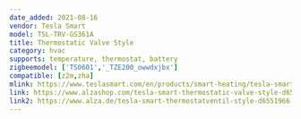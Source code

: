 ```yaml
---
date_added: 2021-08-16
vendor: Tesla Smart
model: TSL-TRV-GS361A
title: Thermostatic Valve Style
category: hvac
supports: temperature, thermostat, battery
zigbeemodel: ['TS0601','_TZE200_owwdxjbx']
compatible: [z2m,zha]
mlink: https://www.teslasmart.com/en/products/smart-heating/tesla-smart-thermostatic-valve-style/
link: https://www.alzashop.com/tesla-smart-thermostatic-valve-style-d6551966.htm
link2: https://www.alza.de/tesla-smart-thermostatventil-style-d6551966.htm
---
```

